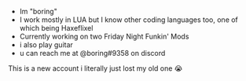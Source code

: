- Im "boring"
- I work mostly in LUA but I know other coding languages too, one of which being Haxeflixel
- Currently working on two Friday Night Funkin' Mods
- i also play guitar
- u can reach me at @boring#9358 on discord

This is a new account i literally just lost my old one 😭
